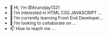- 👋 Hi, I’m @Arunvijay1321
- 👀 I’m interested in HTML CSS JAVASCRIPT ...
- 🌱 I’m currently learning Front End Developer...
- 💞️ I’m looking to collaborate on ...
- 📫 How to reach me ...

<!---
Arunvijay1321/Arunvijay1321 is a ✨ special ✨ repository because its `README.md` (this file) appears on your GitHub profile.
You can click the Preview link to take a look at your changes.
--->
